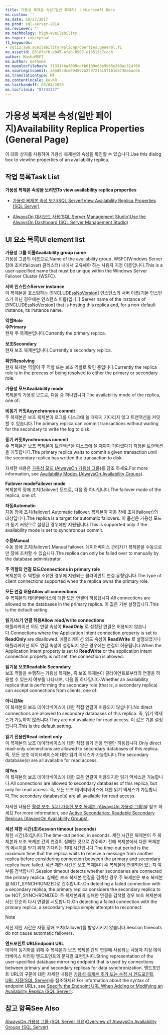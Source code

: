```yaml
---
title: 가용성 복제본 속성(일반 페이지) | Microsoft Docs
ms.custom: ''
ms.date: 10/27/2017
ms.prod: sql-server-2014
ms.reviewer: ''
ms.technology: high-availability
ms.topic: conceptual
f1_keywords:
- sql12.swb.availabilityreplicaproperties.general.f1
ms.assetid: 8318fefb-e045-4fab-8507-e1951fc7cec6
author: MashaMSFT
ms.author: mathoma
ms.openlocfilehash: 313314baf009cdfb6109e63e9b65e369ac314f60
ms.sourcegitcommit: ad4d92dce894592a259721a1571b1d8736abacdb
ms.translationtype: MT
ms.contentlocale: ko-KR
ms.lasthandoff: 08/04/2020
ms.locfileid: "87741327"
---
```

# <a name="availability-replica-properties-general-page"></a><span data-ttu-id="575a6-102">가용성 복제본 속성(일반 페이지)</span><span class="sxs-lookup"><span data-stu-id="575a6-102">Availability Replica Properties (General Page)</span></span>
  <span data-ttu-id="575a6-103">이 대화 상자를 사용하여 가용성 복제본의 속성을 확인할 수 있습니다.</span><span class="sxs-lookup"><span data-stu-id="575a6-103">Use this dialog box to viewthe properties of an availability replica.</span></span>  
  
## <a name="task-list"></a><span data-ttu-id="575a6-104">작업 목록</span><span class="sxs-lookup"><span data-stu-id="575a6-104">Task List</span></span>  
 <span data-ttu-id="575a6-105">**가용성 복제본 속성을 보려면**</span><span class="sxs-lookup"><span data-stu-id="575a6-105">**To view availability replica properties**</span></span>  
  
-   [<span data-ttu-id="575a6-106">가용성 복제본 속성 보기&#40;SQL Server&#41;</span><span class="sxs-lookup"><span data-stu-id="575a6-106">View Availability Replica Properties &#40;SQL Server&#41;</span></span>](view-availability-replica-properties-sql-server.md)  
  
-   [<span data-ttu-id="575a6-107">AlwaysOn 대시보드 사용&#40;SQL Server Management Studio&#41;</span><span class="sxs-lookup"><span data-stu-id="575a6-107">Use the AlwaysOn Dashboard &#40;SQL Server Management Studio&#41;</span></span>](use-the-always-on-dashboard-sql-server-management-studio.md)  
  
## <a name="ui-element-list"></a><span data-ttu-id="575a6-108">UI 요소 목록</span><span class="sxs-lookup"><span data-stu-id="575a6-108">UI element list</span></span>  
 <span data-ttu-id="575a6-109">**가용성 그룹 이름**</span><span class="sxs-lookup"><span data-stu-id="575a6-109">**Availability group name**</span></span>  
 <span data-ttu-id="575a6-110">가용성 그룹의 이름으로,</span><span class="sxs-lookup"><span data-stu-id="575a6-110">Name of the availability group.</span></span> <span data-ttu-id="575a6-111">WSFC(Windows Server 장애 조치(failover) 클러스터) 내에서 고유해야 하는 사용자 지정 이름입니다.</span><span class="sxs-lookup"><span data-stu-id="575a6-111">This is a user-specified name that must be unique within the Windows Server Failover Cluster (WSFC).</span></span>  
  
 <span data-ttu-id="575a6-112">**서버 인스턴스**</span><span class="sxs-lookup"><span data-stu-id="575a6-112">**Server instance**</span></span>  
 <span data-ttu-id="575a6-113">이 복제본을 호스팅하는 [!INCLUDE[ssNoVersion](../../../includes/ssnoversion-md.md)] 인스턴스의 서버 이름(기본 인스턴스가 아닌 경우에는 인스턴스 이름)입니다.</span><span class="sxs-lookup"><span data-stu-id="575a6-113">Server name of the instance of [!INCLUDE[ssNoVersion](../../../includes/ssnoversion-md.md)] that is hosting this replica and, for a non-default instance, its instance name.</span></span>  
  
 <span data-ttu-id="575a6-114">**역할**</span><span class="sxs-lookup"><span data-stu-id="575a6-114">**Role**</span></span>  
 <span data-ttu-id="575a6-115">**주**</span><span class="sxs-lookup"><span data-stu-id="575a6-115">**Primary**</span></span>  
 <span data-ttu-id="575a6-116">현재 주 복제본입니다.</span><span class="sxs-lookup"><span data-stu-id="575a6-116">Currently the primary replica.</span></span>  
  
 <span data-ttu-id="575a6-117">**보조**</span><span class="sxs-lookup"><span data-stu-id="575a6-117">**Secondary**</span></span>  
 <span data-ttu-id="575a6-118">현재 보조 복제본입니다.</span><span class="sxs-lookup"><span data-stu-id="575a6-118">Currently a secondary replica.</span></span>  
  
 <span data-ttu-id="575a6-119">**확인**</span><span class="sxs-lookup"><span data-stu-id="575a6-119">**Resolving**</span></span>  
 <span data-ttu-id="575a6-120">현재 복제본 역할이 주 역할 또는 보조 역할로 확인 중입니다.</span><span class="sxs-lookup"><span data-stu-id="575a6-120">Currently the replica role is in the process of being resolved to either the primary or secondary role.</span></span>  
  
 <span data-ttu-id="575a6-121">**가용성 모드**</span><span class="sxs-lookup"><span data-stu-id="575a6-121">**Availability mode**</span></span>  
 <span data-ttu-id="575a6-122">복제본의 가용성 모드로,  다음 중 하나입니다.</span><span class="sxs-lookup"><span data-stu-id="575a6-122">The availability mode of the replica, one of:</span></span>  
  
 <span data-ttu-id="575a6-123">**비동기 커밋**</span><span class="sxs-lookup"><span data-stu-id="575a6-123">**Asynchronous commit**</span></span>  
 <span data-ttu-id="575a6-124">주 복제본은 보조 복제본이 로그를 디스크에 쓸 때까지 기다리지 않고 트랜잭션을 커밋할 수 있습니다.</span><span class="sxs-lookup"><span data-stu-id="575a6-124">The primary replica can commit transactions without waiting for the secondary to write the log to disk.</span></span>  
  
 <span data-ttu-id="575a6-125">**동기 커밋**</span><span class="sxs-lookup"><span data-stu-id="575a6-125">**Synchronous commit**</span></span>  
 <span data-ttu-id="575a6-126">주 복제본은 보조 복제본이 트랜잭션을 디스크에 쓸 때까지 기다렸다가 지정된 트랜잭션을 커밋합니다.</span><span class="sxs-lookup"><span data-stu-id="575a6-126">The primary replica waits to commit a given transaction until the secondary replica has written the transaction to disk.</span></span>  
  
 <span data-ttu-id="575a6-127">자세한 내용은 [가용성 모드 (AlwaysOn 가용성 그룹)](availability-modes-always-on-availability-groups.md)를 참조 하세요.</span><span class="sxs-lookup"><span data-stu-id="575a6-127">For more information, see [Availability Modes (AlwaysOn Availability Groups)](availability-modes-always-on-availability-groups.md).</span></span>  
  
 <span data-ttu-id="575a6-128">**Failover mode**</span><span class="sxs-lookup"><span data-stu-id="575a6-128">**Failover mode**</span></span>  
 <span data-ttu-id="575a6-129">복제본의 장애 조치(failover) 모드로, 다음 중 하나입니다.</span><span class="sxs-lookup"><span data-stu-id="575a6-129">The failover mode of the replica, one of:</span></span>  
  
 <span data-ttu-id="575a6-130">**자동**</span><span class="sxs-lookup"><span data-stu-id="575a6-130">**Automatic**</span></span>  
 <span data-ttu-id="575a6-131">자동 장애 조치(failover).</span><span class="sxs-lookup"><span data-stu-id="575a6-131">Automatic failover.</span></span> <span data-ttu-id="575a6-132">복제본이 자동 장애 조치(failover)의 대상입니다.</span><span class="sxs-lookup"><span data-stu-id="575a6-132">The replica is a target for automatic failovers.</span></span> <span data-ttu-id="575a6-133">이 옵션은 가용성 모드가 동기 커밋으로 설정된 경우에만 지원됩니다.</span><span class="sxs-lookup"><span data-stu-id="575a6-133">This is supported only if the availability mode is set to synchronous commit.</span></span>  
  
 <span data-ttu-id="575a6-134">**수동**</span><span class="sxs-lookup"><span data-stu-id="575a6-134">**Manual**</span></span>  
 <span data-ttu-id="575a6-135">수동 장애 조치(failover).</span><span class="sxs-lookup"><span data-stu-id="575a6-135">Manual failover.</span></span> <span data-ttu-id="575a6-136">데이터베이스 관리자가 복제본을 수동으로만 장애 조치할 수 있습니다.</span><span class="sxs-lookup"><span data-stu-id="575a6-136">The replica can only be failed over to manually by the database administrator.</span></span>  
  
 <span data-ttu-id="575a6-137">**주 역할의 연결 모드**</span><span class="sxs-lookup"><span data-stu-id="575a6-137">**Connections in primary role**</span></span>  
 <span data-ttu-id="575a6-138">복제본이 주 역할을 소유한 경우에 지원되는 클라이언트 연결 유형입니다.</span><span class="sxs-lookup"><span data-stu-id="575a6-138">The type of client connections supported when the replica owns the primary role.</span></span>  
  
 <span data-ttu-id="575a6-139">**모든 연결 허용**</span><span class="sxs-lookup"><span data-stu-id="575a6-139">**Allow all connections**</span></span>  
 <span data-ttu-id="575a6-140">주 복제본의 데이터베이스에 대한 모든 연결이 허용됩니다.</span><span class="sxs-lookup"><span data-stu-id="575a6-140">All connections are allowed to the databases in the primary replica.</span></span> <span data-ttu-id="575a6-141">이 값은 기본 설정입니다.</span><span class="sxs-lookup"><span data-stu-id="575a6-141">This is the default setting.</span></span>  
  
 <span data-ttu-id="575a6-142">**읽기/쓰기 연결 허용**</span><span class="sxs-lookup"><span data-stu-id="575a6-142">**Allow read/write connections**</span></span>  
 <span data-ttu-id="575a6-143">애플리케이션 의도 연결 속성이 **ReadOnly** 로 설정된 연결은 허용되지 않습니다.</span><span class="sxs-lookup"><span data-stu-id="575a6-143">Connections where the Application Intent connection property is set to **ReadOnly** are disallowed.</span></span> <span data-ttu-id="575a6-144">애플리케이션 의도 속성이 **ReadWrite** 로 설정되었거나 애플리케이션 의도 연결 속성이 설정되지 않은 경우에는 연결이 허용됩니다.</span><span class="sxs-lookup"><span data-stu-id="575a6-144">When the Application Intent property is set to **ReadWrite** or the application intent connection property is not set, the connection is allowed.</span></span>  
  
 <span data-ttu-id="575a6-145">**읽기용 보조**</span><span class="sxs-lookup"><span data-stu-id="575a6-145">**Readable Secondary**</span></span>  
 <span data-ttu-id="575a6-146">보조 역할을 수행하는 가용성 복제본,  즉 보조 복제본이 클라이언트로부터의 연결을 허용할 수 있는지 여부를 나타내며,  다음 중 하나입니다.</span><span class="sxs-lookup"><span data-stu-id="575a6-146">Whether an availability replica that is performing the secondary role (that is, a secondary replica) can accept connections from clients, one of:</span></span>  
  
 <span data-ttu-id="575a6-147">**아니요**</span><span class="sxs-lookup"><span data-stu-id="575a6-147">**No**</span></span>  
 <span data-ttu-id="575a6-148">이 복제본의 보조 데이터베이스에 대한 직접 연결이 허용되지 않습니다.</span><span class="sxs-lookup"><span data-stu-id="575a6-148">No direct connections are allowed to secondary databases of this replica.</span></span> <span data-ttu-id="575a6-149">즉, 읽기 액세스가 가능하지 않습니다.</span><span class="sxs-lookup"><span data-stu-id="575a6-149">They are not available for read access.</span></span> <span data-ttu-id="575a6-150">이 값은 기본 설정입니다.</span><span class="sxs-lookup"><span data-stu-id="575a6-150">This is the default setting.</span></span>  
  
 <span data-ttu-id="575a6-151">**읽기 전용만**</span><span class="sxs-lookup"><span data-stu-id="575a6-151">**Read-intent only**</span></span>  
 <span data-ttu-id="575a6-152">이 복제본의 보조 데이터베이스에 대한 직접 읽기 전용 연결만 허용됩니다.</span><span class="sxs-lookup"><span data-stu-id="575a6-152">Only direct read-only connections are allowed to secondary databases of this replica.</span></span> <span data-ttu-id="575a6-153">즉, 모든 보조 데이터베이스에 대한 읽기 액세스가 가능합니다.</span><span class="sxs-lookup"><span data-stu-id="575a6-153">The secondary database(s) are all available for read access.</span></span>  
  
 <span data-ttu-id="575a6-154">**예**</span><span class="sxs-lookup"><span data-stu-id="575a6-154">**Yes**</span></span>  
 <span data-ttu-id="575a6-155">이 복제본의 보조 데이터베이스에 대한 모든 연결이 허용되지만 읽기 액세스만 가능합니다.</span><span class="sxs-lookup"><span data-stu-id="575a6-155">All connections are allowed to secondary databases of this replica, but only for read access.</span></span> <span data-ttu-id="575a6-156">즉, 모든 보조 데이터베이스에 대한 읽기 액세스가 가능합니다.</span><span class="sxs-lookup"><span data-stu-id="575a6-156">The secondary database(s) are all available for read access.</span></span>  
  
 <span data-ttu-id="575a6-157">자세한 내용은 [활성 보조: 읽기 가능한 보조 복제본 (AlwaysOn 가용성 그룹)](active-secondaries-readable-secondary-replicas-always-on-availability-groups.md)을 참조 하세요.</span><span class="sxs-lookup"><span data-stu-id="575a6-157">For more information, see [Active Secondaries: Readable Secondary Replicas (AlwaysOn Availability Groups)](active-secondaries-readable-secondary-replicas-always-on-availability-groups.md).</span></span>  
  
 <span data-ttu-id="575a6-158">**세션 제한 시간(초)**</span><span class="sxs-lookup"><span data-stu-id="575a6-158">**Session timeout (seconds)**</span></span>  
 <span data-ttu-id="575a6-159">제한 시간(초)입니다.</span><span class="sxs-lookup"><span data-stu-id="575a6-159">The time-out period, in seconds.</span></span> <span data-ttu-id="575a6-160">제한 시간은 복제본이 주 복제본과 보조 복제본 간의 연결이 실패한 것으로 간주하기 전에 복제본에서 다른 복제본의 메시지를 받기 위해 기다리는 최대 시간입니다.</span><span class="sxs-lookup"><span data-stu-id="575a6-160">The time-out period is the maximum time that the replica waits to receive a message from another replica before considering connection between the primary and secondary replica have failed.</span></span> <span data-ttu-id="575a6-161">세션 제한 시간은 보조 복제본이 주 복제본에 연결되어 있는지 여부를 검색합니다.</span><span class="sxs-lookup"><span data-stu-id="575a6-161">Session timeout detects whether secondaries are connected the primary replica.</span></span> <span data-ttu-id="575a6-162">실패한 보조 복제본 연결을 검색한 경우 주 복제본은 보조 복제본을 NOT_SYNCHRONIZED로 간주합니다.</span><span class="sxs-lookup"><span data-stu-id="575a6-162">On detecting a failed connection with a secondary replica, the primary replica considers the secondary replica to be NOT_SYNCHRONIZED.</span></span> <span data-ttu-id="575a6-163">주 복제본과의 실패한 연결을 검색할 경우 보조 복제본에서는 단순히 다시 연결을 시도합니다.</span><span class="sxs-lookup"><span data-stu-id="575a6-163">On detecting a failed connection with the primary replica, a secondary replica simply attempts to reconnect.</span></span>  
  
> [!NOTE]  
>  <span data-ttu-id="575a6-164">세션 제한 시간은 자동 장애 조치(failover)를 발생시키지 않습니다.</span><span class="sxs-lookup"><span data-stu-id="575a6-164">Session timeouts do not cause automatic failovers.</span></span>  
  
 <span data-ttu-id="575a6-165">**엔드포인트 URL**</span><span class="sxs-lookup"><span data-stu-id="575a6-165">**Endpoint URL**</span></span>  
 <span data-ttu-id="575a6-166">데이터 동기화를 위해 주 복제본과 보조 복제본 간의 연결에 사용되는 사용자 지정 데이터베이스 미러링 엔드포인트의 문자열 표현입니다.</span><span class="sxs-lookup"><span data-stu-id="575a6-166">String representation of the user-specified database mirroring endpoint that is used by connections between primary and secondary replicas for data synchronization.</span></span> <span data-ttu-id="575a6-167">엔드포인트 URL의 구문에 대한 자세한 내용은 [가용성 복제본 추가 또는 수정 시 엔드포인트 URL 지정&#40;SQL Server&#41;](specify-endpoint-url-adding-or-modifying-availability-replica.md)을 참조하세요.</span><span class="sxs-lookup"><span data-stu-id="575a6-167">For information about the syntax of endpoint URLs, see [Specify the Endpoint URL When Adding or Modifying an Availability Replica &#40;SQL Server&#41;](specify-endpoint-url-adding-or-modifying-availability-replica.md).</span></span>  
  
## <a name="see-also"></a><span data-ttu-id="575a6-168">참고 항목</span><span class="sxs-lookup"><span data-stu-id="575a6-168">See Also</span></span>  
 [<span data-ttu-id="575a6-169">AlwaysOn 가용성 그룹 &#40;SQL Server 개요&#41;</span><span class="sxs-lookup"><span data-stu-id="575a6-169">Overview of AlwaysOn Availability Groups &#40;SQL Server&#41;</span></span>](overview-of-always-on-availability-groups-sql-server.md)  
  
  
